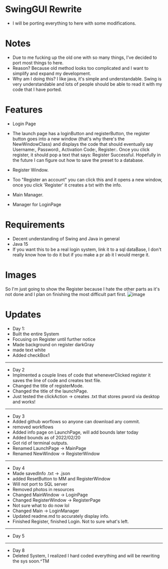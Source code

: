 # SwingGUI Rewrite 
- I will be porting everything to here with some modifications.

# Notes
- Due to me fucking up the old one with so many things, I've decided to port most things to here.
- Reason? Because old method looks too complicated and I want to simplify and expand my development.
- Why am I doing this? I like java, it's simple and understandable. Swing is very understandable and
lots of people should be able to read it with my code that I have ported. 

# Features
- Login Page
- The launch page has a loginButton and registerButton, the register button goes into a new window (that's why there's the NewWindowClass)
and displays the code that should eventually say Username:, Password:, Activation Code:, Register:. Once you click register,
it should pop a text that says: Register Successful. Hopefully in the future I can figure out how to save the preset to a database.


- Register Window.
- Too "Register an account" you can click this and it opens a new window, once you click 'Register' it creates a txt with the info. 


- Main Manager.
- Manager for LoginPage



# Requirements
- Decent understanding of Swing and Java in general
- Java 15
- If you want this to be a real login system, link it to a sql dataBase, I don't really know how to do it but if you make a pr ab it I would merge it.

# Images 

So I'm just going to show the Register because I hate the other parts as it's not done and I plan on finishing the most
difficult part first. 
![image](https://user-images.githubusercontent.com/83801755/154786867-e7467720-8380-4835-adab-88e91ef24a13.png)

# Updates

- Day 1:
- Built the entire System
- Focusing on Register until further notice 
- Made background on register darkGray 
- made text white
- Added checkBox1
------------------------------------------------------------------------------------------------------------------------------------------------------------------------------------------------------------------------------------------------------------------------------------------------------------------------------------------
- Day 2
- Implmented a couple lines of code that wheneverClicked register it saves the line of code and creates text file.
- Changed the title of registerMode.
- Changed the title of the launchPage.
- Just tested the clickAction -> creates .txt that stores pword via desktop and works!
------------------------------------------------------------------------------------------------------------------------------------------------------------------------------------------------------------------------------------------------------------------------------------------------------------------------------------------
- Day 3 
- Added github worflows so anyone can download any commit.
- removed workflows
- Added info page on LaunchPage, will add bounds later today
- Added bounds as of 2022/02/20
- Got rid of terminal outputs.
- Renamed LaunchPage -> MainPage
- Renamed NewWindow -> RegisterWindow
------------------------------------------------------------------------------------------------------------------------------------------------------------------------------------------------------------------------------------------------------------------------------------------------------------------------------------------
- Day 4
- Made savedInfo .txt -> .json
- added ResetButton to MM and RegisterWindow
- Will not port to SQL server
- Removed photos in resources
- Changed MainWindow -> LoginPage
- Changed RegisterWindow -> RegisterPage
- Not sure what to do now lol
- Changed Main -> LoginManager
- Updated readme.md to accurately display info.
- Finished Register, finished Login. Not to sure what's left.
------------------------------------------------------------------------------------------------------------------------------------------------------------------------------------------------------------------------------------------------------------------------------------------------------------------------------------------
- Day 5 
-------------------------------------------------------------------------------------------------------------------------------------------------------------------------------------------------------------------------------------------------------------------------------------------------------------------------------------------

- Day 8
- Deleted System, I realized I hard coded everything and will be rewriting the sys soon.^TM